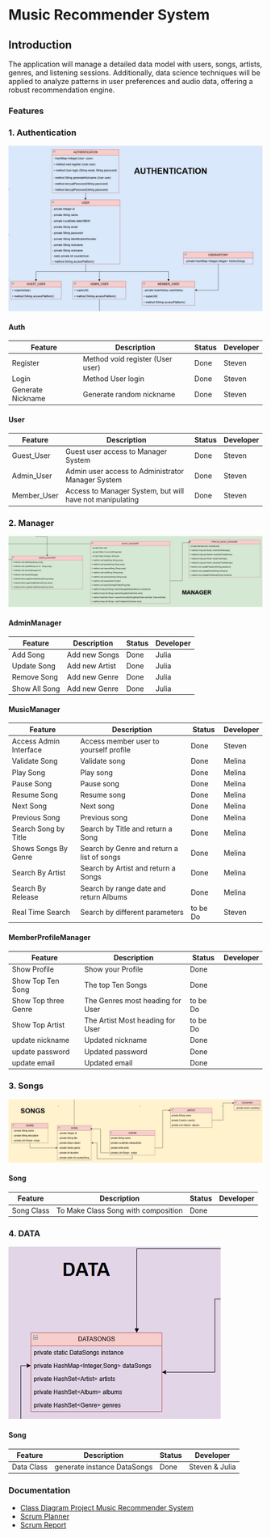 # Music Recommender System

## Introduction
The application will manage a detailed data model with users, songs, artists, genres, and listening sessions. 
Additionally, data science techniques will be applied to analyze patterns in user preferences and audio data, offering a robust recommendation engine.

### Features

### 1. Authentication
![Auth](img/auth.jpg)

#### Auth

| Feature           | Description                      | Status | Developer |
|-------------------|----------------------------------|--------|-----------|
| Register          | Method void register (User user) | Done   | Steven    |
| Login             | Method User login                | Done   | Steven    |
| Generate Nickname | Generate random nickname         | Done   | Steven    |

#### User

| Feature       | Description                                              | Status | Developer |
|---------------|----------------------------------------------------------|--------|-----------|
| Guest_User    | Guest user access to Manager System                      | Done   | Steven    |  
| Admin_User    | Admin user access to Administrator Manager System        | Done   | Steven    |
| Member_User   | Access to Manager System, but will have not manipulating | Done   | Steven    |


### 2. Manager
![Manager](img/manager.jpg)

#### AdminManager

| Feature       | Description    | Status | Developer |
|---------------|----------------|--------|-----------|
| Add Song      | Add new Songs  | Done   | Julia     |
| Update Song   | Add new Artist | Done   | Julia     |
| Remove Song   | Add new Genre  | Done   | Julia     |
| Show All Song | Add new Genre  | Done   | Julia     |


#### MusicManager

| Feature                | Description                                | Status   | Developer |
|------------------------|--------------------------------------------|----------|-----------|
| Access Admin Interface | Access member user to yourself profile     | Done     | Steven    |
| Validate Song          | Validate song                              | Done     | Melina    |
| Play Song              | Play song                                  | Done     | Melina    |
| Pause Song             | Pause song                                 | Done     | Melina    |
| Resume Song            | Resume song                                | Done     | Melina    |
| Next Song              | Next song                                  | Done     | Melina    |
| Previous Song          | Previous song                              | Done     | Melina    |
| Search Song by Title   | Search by Title and return a Song          | Done     | Melina    |
| Shows Songs By Genre   | Search by Genre and return a list of songs | Done     | Melina    |
| Search By Artist       | Search by Artist and return a Songs        | Done     | Melina    |
| Search By Release      | Search by range date and return Albums     | Done     | Melina    |
| Real Time Search       | Search by different parameters             | to be Do | Steven    |

#### MemberProfileManager

| Feature              | Description                      | Status   | Developer |
|----------------------|----------------------------------|----------|-----------|
| Show Profile         | Show your Profile                | Done     |           |
| Show Top Ten Song    | The top Ten Songs                | Done     |           |
| Show Top three Genre | The Genres most heading for User | to be Do |           |
| Show Top Artist      | The Artist Most heading for User | to be Do |           |
| update nickname      | Updated nickname                 | Done     |           |
| update password      | Updated password                 | Done     |           |
| update email         | Updated email                    | Done     |           | 

### 3. Songs
![Songs](img/songs.jpg)

#### Song

| Feature           | Description                         | Status | Developer |
|-------------------|-------------------------------------|--------|-----------|
| Song Class        | To Make Class Song with composition | Done   |           |

### 4. DATA
![Data](img/data.jpg)

#### Song

| Feature    | Description                 | Status | Developer      |
|------------|-----------------------------|--------|----------------| 
| Data Class | generate instance DataSongs | Done   | Steven & Julia | 


### Documentation
+ [Class Diagram Project Music Recommender System](https://drive.google.com/file/d/1EfPopsuNGfS590GFdUUheVOVDKjg46cd/view?usp=drive_link)
+ [Scrum Planner](https://docs.google.com/spreadsheets/d/1rEBiQTtqf0slariM-Mr7hmkwMj8jV7SxucW3dnAYtes/edit?usp=sharing)
+ [Scrum Report](https://docs.google.com/document/d/1i74uvANGPbzYQX3pflOqah5UxF3w0kFpW3wvfyKNrE0/edit?usp=sharing)
